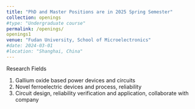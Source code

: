 ```yaml
---
title: "PhD and Master Positions are in 2025 Spring Semester"
collection: openings
#type: "Undergraduate course"
permalink: /openings/
openings1
venue: "Fudan University, School of Microelectronics"
#date: 2024-03-01
#location: "Shanghai, China"
---
```

Research Fields
1.	Gallium oxide based power devices and circuits
2.	Novel ferroelectric devices and process, reliability   
3.	Circuit design, reliability verification and application, collaborate with company

